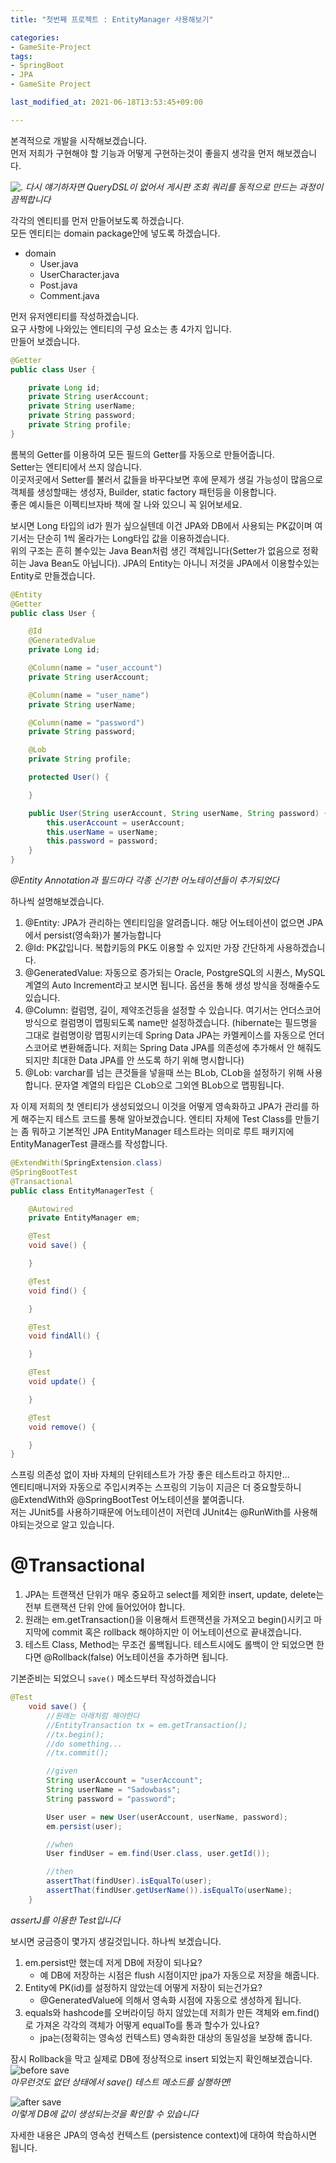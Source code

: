 ```yaml
---
title: "첫번째 프로젝트 : EntityManager 사용해보기"

categories:
- GameSite-Project 
tags:
- SpringBoot
- JPA
- GameSite Project

last_modified_at: 2021-06-18T13:53:45+09:00

---
```


본격적으로 개발을 시작해보겠습니다.  
먼저 저희가 구현해야 할 기능과 어떻게 구현하는것이 좋을지 생각을 먼저 해보겠습니다.  

![.](/assets/images/gamesite/3/1.png)
*다시 얘기하자면 QueryDSL이 없어서 게시판 조회 쿼리를 동적으로 만드는 과정이 끔찍합니다*  

각각의 엔티티를 먼저 만들어보도록 하겠습니다.  
모든 엔티티는 domain package안에 넣도록 하겠습니다.

* domain
    * User.java
    * UserCharacter.java
    * Post.java
    * Comment.java

먼저 유저엔티티를 작성하겠습니다.  
요구 사항에 나와있는 엔티티의 구성 요소는 총 4가지 입니다.  
만들어 보겠습니다.

```java
@Getter
public class User {

    private Long id;
    private String userAccount;
    private String userName;
    private String password;
    private String profile;
}
```

롬복의 Getter를 이용하여 모든 필드의 Getter를 자동으로 만들어줍니다.  
Setter는 엔티티에서 쓰지 않습니다.  
이곳저곳에서 Setter를 불러서 값들을 바꾸다보면 후에 문제가 생길 가능성이 많음으로 객체를 생성할때는 생성자, Builder, static factory 패턴등을 이용합니다.  
좋은 예시들은 이펙티브자바 책에 잘 나와 있으니 꼭 읽어보세요.  

보시면 Long 타입의 id가 뭔가 싶으실텐데 이건 JPA와 DB에서 사용되는 PK값이며 여기서는 단순히 1씩 올라가는 Long타입 값을 이용하겠습니다.  
위의 구조는 흔히 볼수있는 Java Bean처럼 생긴 객체입니다(Setter가 없음으로 정확히는 Java Bean도 아닙니다). JPA의 Entity는 아니니 저것을 JPA에서 이용할수있는 Entity로 만들겠습니다.

```java
@Entity
@Getter
public class User {

    @Id
    @GeneratedValue
    private Long id;

    @Column(name = "user_account")
    private String userAccount;

    @Column(name = "user_name")
    private String userName;

    @Column(name = "password")
    private String password;

    @Lob
    private String profile;

    protected User() {

    }

    public User(String userAccount, String userName, String password) {
        this.userAccount = userAccount;
        this.userName = userName;
        this.password = password;
    }
}
```
*@Entity Annotation과 필드마다 각종 신기한 어노테이션들이 추가되었다*

하나씩 설명해보겠습니다.
1. @Entity: JPA가 관리하는 엔티티임을 알려줍니다. 해당 어노테이션이 없으면 JPA에서 persist(영속화)가 불가능합니다
2. @Id: PK값입니다. 복합키등의 PK도 이용할 수 있지만 가장 간단하게 사용하겠습니다.
3. @GeneratedValue: 자동으로 증가되는 Oracle, PostgreSQL의 시퀀스, MySQL 계열의 Auto Increment라고 보시면 됩니다. 옵션을 통해 생성 방식을 정해줄수도 있습니다.
4. @Column: 컬럼명, 길이, 제약조건등을 설정할 수 있습니다. 여기서는 언더스코어 방식으로 컬럼명이 맵핑되도록 name만 설정하겠습니다. (hibernate는 필드명을 그대로 컬럼명이랑 맵핑시키는데 Spring Data JPA는 카멜케이스를 자동으로 언더스코어로 변환해줍니다. 저희는 Spring Data JPA를 의존성에 추가해서 안 해줘도 되지만 최대한 Data JPA를 안 쓰도록 하기 위해 명시합니다)
5. @Lob: varchar를 넘는 큰것들을 넣을때 쓰는 BLob, CLob을 설정하기 위해 사용합니다. 문자열 계열의 타입은 CLob으로 그외엔 BLob으로 맵핑됩니다.

자 이제 저희의 첫 엔티티가 생성되었으니 이것을 어떻게 영속화하고 JPA가 관리를 하게 해주는지 테스트 코드를 통해 알아보겠습니다.
엔티티 자체에 Test Class를 만들기는 좀 뭐하고 기본적인 JPA EntityManager 테스트라는 의미로 루트 패키지에 EntityManagerTest 클래스를 작성합니다.

```java
@ExtendWith(SpringExtension.class)
@SpringBootTest
@Transactional
public class EntityManagerTest {

    @Autowired
    private EntityManager em;

    @Test
    void save() {

    }

    @Test
    void find() {

    }

    @Test
    void findAll() {

    }

    @Test
    void update() {

    }

    @Test
    void remove() {

    }
}
```

스프링 의존성 없이 자바 자체의 단위테스트가 가장 좋은 테스트라고 하지만.\..  
엔티티매니저와 자동으로 주입시켜주는 스프링의 기능이 지금은 더 중요할듯하니 @ExtendWith와 @SpringBootTest 어노테이션을 붙여줍니다.  
저는 JUnit5를 사용하기때문에 어노테이션이 저런데 JUnit4는 @RunWith를 사용해야되는것으로 알고 있습니다.  
  
# @Transactional
1. JPA는 트랜잭션 단위가 매우 중요하고 select를 제외한 insert, update, delete는 전부 트랜잭션 단위 안에 들어있어야 합니다.
2. 원래는 em.getTransaction()을 이용해서 트랜잭션을 가져오고 begin()시키고 마지막에 commit 혹은 rollback 해야하지만 이 어노테이션으로 끝내겠습니다.
3. 테스트 Class, Method는 무조건 롤백됩니다. 테스트시에도 롤백이 안 되었으면 한다면 @Rollback(false) 어노테이션을 추가하면 됩니다.

기본준비는 되었으니 `save()` 메소드부터 작성하겠습니다
```java
@Test
    void save() {
        //원래는 아래처럼 해야한다
        //EntityTransaction tx = em.getTransaction();
        //tx.begin();
        //do something...
        //tx.commit();

        //given
        String userAccount = "userAccount";
        String userName = "Sadowbass";
        String password = "password";

        User user = new User(userAccount, userName, password);
        em.persist(user);

        //when
        User findUser = em.find(User.class, user.getId());

        //then
        assertThat(findUser).isEqualTo(user);
        assertThat(findUser.getUserName()).isEqualTo(userName);
    }
```
*assertJ를 이용한 Test입니다*

보시면 궁금증이 몇가지 생길것입니다. 하나씩 보겠습니다.  
1. em.persist만 했는데 저게 DB에 저장이 되나요?
    * 예 DB에 저장하는 시점은 flush 시점이지만 jpa가 자동으로 저장을 해줍니다.
2. Entity에 PK(id)를 설정하지 않았는데 어떻게 저장이 되는건가요?
    * @GeneratedValue에 의해서 영속화 시점에 자동으로 생성하게 됩니다.
3. equals와 hashcode를 오버라이딩 하지 않았는데 저희가 만든 객체와 em.find()로 가져온 각각의 객체가 어떻게 equalTo를 통과 할수가 있나요?
    * jpa는(정확히는 영속성 컨텍스트) 영속화한 대상의 동일성을 보장해 줍니다.

잠시 Rollback을 막고 실제로 DB에 정상적으로 insert 되었는지 확인해보겠습니다.
![before save](/assets/images/gamesite/3/2.png)  
*아무런것도 없던 상태에서 save() 테스트 메소드를 실행하면!*

![after save](/assets/images/gamesite/3/3.png)  
*이렇게 DB에 값이 생성되는것을 확인할 수 있습니다*  

자세한 내용은 JPA의 영속성 컨텍스트 (persistence context)에 대하여 학습하시면 됩니다.  





